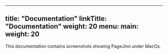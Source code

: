 
---
title: "Documentation"
linkTitle: "Documentation"
weight: 20
menu:
  main:
    weight: 20
---
This documentation contains screenshots showing PageJinn under MacOs.


